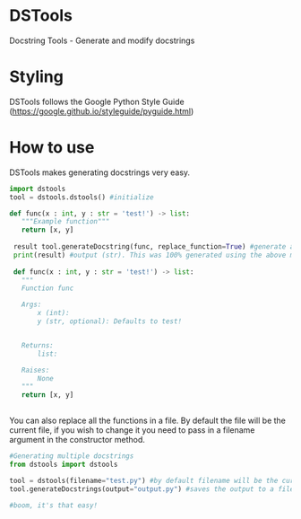 # DSTools
 Docstring Tools - Generate and modify docstrings

# Styling
 DSTools follows the Google Python Style Guide (https://google.github.io/styleguide/pyguide.html)


# How to use
 DSTools makes generating docstrings very easy.
 ```python
 import dstools
 tool = dstools.dstools() #initialize
 
 def func(x : int, y : str = 'test!') -> list:
    """Example function"""
    return [x, y]
     
  result tool.generateDocstring(func, replace_function=True) #generate a docstring. Takes a callable as argument
  print(result) #output (str). This was 100% generated using the above method:
  
  def func(x : int, y : str = 'test!') -> list:
    """
    Function func

    Args:
        x (int):
        y (str, optional): Defaults to test!


    Returns:
        list:

    Raises:
        None
    """
    return [x, y]
   
 ```
 
 You can also replace all the functions in a file.
 By default the file will be the current file, if you wish to change it you need to pass in a filename argument in the constructor method.
 
 ```python
 #Generating multiple docstrings 
 from dstools import dstools
 
 tool = dstools(filename="test.py") #by default filename will be the current file.
 tool.generateDocstrings(output="output.py") #saves the output to a file called output.py
 
 #boom, it's that easy!
 ```
